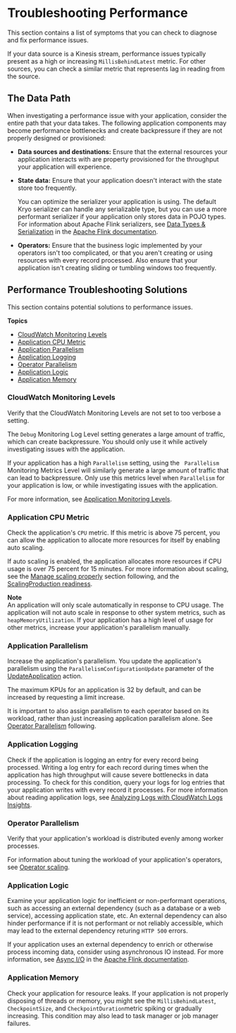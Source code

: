 # Troubleshooting Performance<a name="performance-troubleshooting"></a>

This section contains a list of symptoms that you can check to diagnose and fix performance issues\.

If your data source is a Kinesis stream, performance issues typically present as a high or increasing `MillisBehindLatest` metric\. For other sources, you can check a similar metric that represents lag in reading from the source\.

## The Data Path<a name="performance-troubleshooting-data"></a>

When investigating a performance issue with your application, consider the entire path that your data takes\. The following application components may become performance bottlenecks and create backpressure if they are not properly designed or provisioned:
+ **Data sources and destinations:** Ensure that the external resources your application interacts with are property provisioned for the throughput your application will experience\.
+ **State data:** Ensure that your application doesn't interact with the state store too frequently\. 

  You can optimize the serializer your application is using\. The default Kryo serializer can handle any serializable type, but you can use a more performant serializer if your application only stores data in POJO types\. For information about Apache Flink serializers, see [ Data Types & Serialization](                 https://ci.apache.org/projects/flink/flink-docs-release-1.8/dev/types_serialization.html) in the [Apache Flink documentation](https://ci.apache.org/projects/flink/flink-docs-release-1.8/)\.
+ **Operators:** Ensure that the business logic implemented by your operators isn't too complicated, or that you aren't creating or using resources with every record processed\. Also ensure that your application isn't creating sliding or tumbling windows too frequently\.

## Performance Troubleshooting Solutions<a name="performance-troubleshooting-solutions"></a>

This section contains potential solutions to performance issues\.

**Topics**
+ [CloudWatch Monitoring Levels](#performance-troubleshooting-solutions-monitoring)
+ [Application CPU Metric](#performance-troubleshooting-solutions-cpu)
+ [Application Parallelism](#performance-troubleshooting-solutions-parallelism)
+ [Application Logging](#performance-troubleshooting-solutions-logging)
+ [Operator Parallelism](#performance-troubleshooting-solutions-operators)
+ [Application Logic](#performance-troubleshooting-solutions-logic)
+ [Application Memory](#performance-troubleshooting-solutions-memory)

### CloudWatch Monitoring Levels<a name="performance-troubleshooting-solutions-monitoring"></a>

Verify that the CloudWatch Monitoring Levels are not set to too verbose a setting\.

The `Debug` Monitoring Log Level setting generates a large amount of traffic, which can create backpressure\. You should only use it while actively investigating issues with the application\. 

If your application has a high `Parallelism` setting, using the ` Parallelism` Monitoring Metrics Level will similarly generate a large amount of traffic that can lead to backpressure\. Only use this metrics level when `Parallelism` for your application is low, or while investigating issues with the application\.

For more information, see [Application Monitoring Levels](cloudwatch-logs.md#cloudwatch_levels)\.

### Application CPU Metric<a name="performance-troubleshooting-solutions-cpu"></a>

Check the application's `CPU` metric\. If this metric is above 75 percent, you can allow the application to allocate more resources for itself by enabling auto scaling\.

If auto scaling is enabled, the application allocates more resources if CPU usage is over 75 percent for 15 minutes\. For more information about scaling, see the [Manage scaling properly](performance-improving.md#performance-improving-scaling) section following, and the [ScalingProduction readiness](how-scaling.md)\.

**Note**  
An application will only scale automatically in response to CPU usage\. The application will not auto scale in response to other system metrics, such as `heapMemoryUtilization`\. If your application has a high level of usage for other metrics, increase your application's parallelism manually\.

### Application Parallelism<a name="performance-troubleshooting-solutions-parallelism"></a>

Increase the application's parallelism\. You update the application's parallelism using the `ParallelismConfigurationUpdate` parameter of the [UpdateApplication](https://docs.aws.amazon.com/kinesisanalytics/latest/apiv2/API_UpdateApplication.html) action\.

 The maximum KPUs for an application is 32 by default, and can be increased by requesting a limit increase\.

It is important to also assign parallelism to each operator based on its workload, rather than just increasing application parallelism alone\. See [Operator Parallelism](#performance-troubleshooting-solutions-operators) following\.

### Application Logging<a name="performance-troubleshooting-solutions-logging"></a>

Check if the application is logging an entry for every record being processed\. Writing a log entry for each record during times when the application has high throughput will cause severe bottlenecks in data processing\. To check for this condition, query your logs for log entries that your application writes with every record it processes\. For more information about reading application logs, see [Analyzing Logs with CloudWatch Logs Insights](cloudwatch-logs-reading.md)\.

### Operator Parallelism<a name="performance-troubleshooting-solutions-operators"></a>

Verify that your application's workload is distributed evenly among worker processes\.

For information about tuning the workload of your application's operators, see [Operator scaling](performance-improving.md#performance-improving-scaling-op)\.

### Application Logic<a name="performance-troubleshooting-solutions-logic"></a>

Examine your application logic for inefficient or non\-performant operations, such as accessing an external dependency \(such as a database or a web service\), accessing application state, etc\. An external dependency can also hinder performance if it is not performant or not reliably accessible, which may lead to the external dependency returing `HTTP 500` errors\. 

If your application uses an external dependency to enrich or otherwise process incoming data, consider using asynchronous IO instead\. For more information, see [Async I/O](https://ci.apache.org/projects/flink/flink-docs-stable/dev/stream/operators/asyncio.html) in the [Apache Flink documentation](https://ci.apache.org/projects/flink/flink-docs-release-1.8/)\.

### Application Memory<a name="performance-troubleshooting-solutions-memory"></a>

Check your application for resource leaks\. If your application is not properly disposing of threads or memory, you might see the `MillisBehindLatest`, `CheckpointSize`, and `CheckpointDuration`metric spiking or gradually increasing\. This condition may also lead to task manager or job manager failures\.
